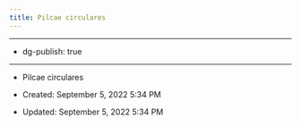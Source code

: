 ```yaml
---
title: Pilcae circulares
---
```


- --

- dg-publish: true

- --

- Pilcae circulares

- Created: September 5, 2022 5:34 PM

- Updated: September 5, 2022 5:34 PM
